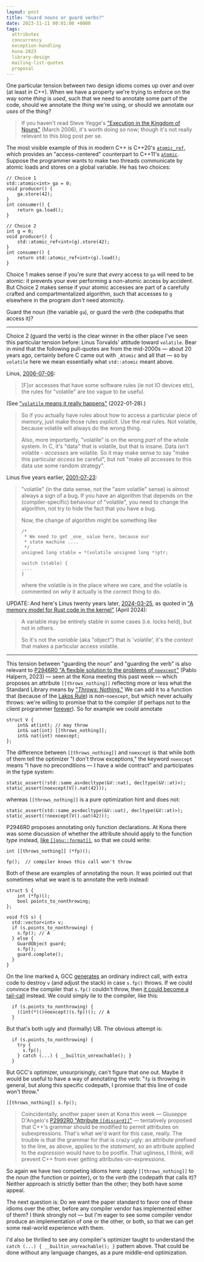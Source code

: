 ```yaml
---
layout: post
title: "Guard nouns or guard verbs?"
date: 2023-11-11 00:01:00 +0000
tags:
  attributes
  concurrency
  exception-handling
  kona-2023
  library-design
  mailing-list-quotes
  proposal
---
```


One particular tension between two design idioms comes up over and over (at least
in C++). When we have a property we're trying to enforce on the way some _thing_
is _used_, such that we need to annotate some part of the code, should we annotate
the _thing_ we're using, or should we annotate our _uses_ of the thing?

> If you haven't read Steve Yegge's ["Execution in the Kingdom of Nouns"](https://steve-yegge.blogspot.com/2006/03/execution-in-kingdom-of-nouns.html)
> (March 2006), it's worth doing so now; though it's not really relevant
> to this blog post per se.

The most visible example of this in modern C++ is C++20's [`atomic_ref`](https://en.cppreference.com/w/cpp/atomic/atomic_ref),
which provides an "access-centered" counterpart to C++11's [`atomic`](https://en.cppreference.com/w/cpp/atomic/atomic).
Suppose the programmer wants to make two threads communicate by atomic loads and stores on a global variable.
He has two choices:

    // Choice 1
    std::atomic<int> ga = 0;
    void producer() {
        ga.store(42);
    }
    int consumer() {
        return ga.load();
    }

    // Choice 2
    int g = 0;
    void producer() {
        std::atomic_ref<int>(g).store(42);
    }
    int consumer() {
        return std::atomic_ref<int>(g).load();
    }

Choice 1 makes sense if you're sure that _every_ access to `ga` will need to be atomic: it prevents your
ever performing a non-atomic access by accident. But Choice 2 makes sense if your atomic accesses are part of a carefully
crafted and compartmentalized algorithm, such that accesses to `g` elsewhere in the program _don't_ need atomicity.

Guard the _noun_ (the variable `ga`), or guard the _verb_ (the codepaths that access it)?

----

Choice 2 (guard the verb) is the clear winner in the other place I've seen this particular tension before:
Linus Torvalds' attitude toward `volatile`. Bear in mind that the following pull-quotes are from the mid-2000s —
about 20 years ago, certainly before C came out with `_Atomic` and all that — so by `volatile` here
we mean essentially what `std::atomic` meant above.

Linus, [2006-07-06](https://yarchive.net/comp/volatile.html):

> [F]or accesses that have some software rules (ie not IO devices etc),
> the rules for "volatile" are too vague to be useful.

(See ["`volatile` means it really happens"](/blog/2022/01/28/volatile-means-it-really-happens/) (2022-01-28).)

> So if you actually have rules about how to access a particular piece of
> memory, just make those rules _explicit_. Use the real rules. Not
> volatile, because volatile will always do the wrong thing.
>
> Also, more importantly, "volatile" is on the wrong _part_ of the whole
> system. In C, it's "data" that is volatile, but that is insane. Data
> isn't volatile - <em>accesses</em> are volatile. So it may make sense to say
> "make this particular <em>access</em> be careful", but not "make all accesses to
> this data use some random strategy".

Linus five years earlier, [2001-07-23](https://yarchive.net/comp/volatile.html):

> "volatile" (in the data sense, not the "asm volatile" sense) is almost
> always a sign of a bug. If you have an algorithm that depends on the
> (compiler-specific) behaviour of "volatile", you need to change the
> algorithm, not try to hide the fact that you have a bug.
>
> Now, the change of algorithm might be something like
>
>     /*
>      * We need to get _one_ value here, because our
>      * state machine ....
>      */
>     unsigned long stable = *(volatile unsigned long *)ptr;
>
>     switch (stable) {
>     ....
>     }
>
> where the volatile is in the place where we care, and the volatile is
> commented on <em>why</em> it actually is the correct thing to do.

UPDATE: And here's Linus twenty years later, [2024-03-25](https://lwn.net/ml/linux-kernel/CAHk-=wjP1i014DGPKTsAC6TpByC3xeNHDjVA4E4gsnzUgJBYBQ@mail.gmail.com/),
as quoted in ["A memory model for Rust code in the kernel"](https://lwn.net/SubscriberLink/967049/0ffb9b9ed8940013/) (April 2024):

> A variable may be entirely stable in some cases (i.e. locks held), but not in others.
>
> So it's not the <em>variable</em> (aka "object") that is 'volatile', it's the
> <em>context</em> that makes a particular access volatile.

----

This tension between "guarding the noun" and "guarding the verb" is also relevant
to [P2946R0 "A flexible solution to the problems of `noexcept`"](https://www.open-std.org/jtc1/sc22/wg21/docs/papers/2023/p2946r0.pdf)
(Pablo Halpern, 2023) — seen at the Kona meeting this past week — which proposes an attribute `[[throws_nothing]]`
reflecting more or less what the Standard Library means by ["_Throws:_ Nothing."](https://eel.is/c++draft/string.access#3)
We can add it to a function that (because of the [Lakos Rule](/blog/2018/04/25/the-lakos-rule/))
is non-`noexcept`, but which never actually throws: we're willing to promise that to the compiler
(if perhaps not to the client programmer [forever](https://adamj.eu/tech/2021/11/03/software-engineering-is-programming-integrated-over-time/)).
So for example we could annotate

    struct V {
        int& at(int); // may throw
        int& uat(int) [[throws_nothing]];
        int& nat(int) noexcept;
    };

The difference between `[[throws_nothing]]` and `noexcept` is that while both of them tell the optimizer
"I don't throw exceptions," the keyword `noexcept` means "I have no preconditions — I have a wide contract"
and participates in the type system:

    static_assert(!std::same_as<decltype(&V::nat), decltype(&V::at)>);
    static_assert(noexcept(V().nat(42)));

whereas `[[throws_nothing]]` is a pure optimization hint and does not:

    static_assert(std::same_as<decltype(&V::uat), decltype(&V::at)>);
    static_assert(!noexcept(V().uat(42)));

P2946R0 proposes annotating only function declarations. At Kona there was some discussion of whether
the attribute should apply to the function _type_ instead, [like `[[gnu::format]]`](https://godbolt.org/z/v3he97osK),
so that we could write:

    int [[throws_nothing]] (*fp)();

    fp();  // compiler knows this call won't throw

Both of these are examples of annotating the noun. It was pointed out that sometimes what we want
is to annotate the verb instead:

    struct S {
        int (*fp)();
        bool points_to_nonthrowing;
    };

    void f(S s) {
      std::vector<int> v;
      if (s.points_to_nonthrowing) {
        s.fp(); // A
      } else {
        GuardObject guard;
        s.fp();
        guard.complete();
      }
    }

On the line marked `A`, GCC [generates](https://godbolt.org/z/qcGMfo7Ev) an ordinary indirect call,
with extra code to destroy `v` (and adjust the stack) in case `s.fp()` throws. If we could convince
the compiler that `s.fp()` couldn't throw, then
[it could become a tail-call](/blog/2022/07/30/type-erased-inplace-printable/) instead.
We could simply lie to the compiler, like this:

      if (s.points_to_nonthrowing) {
        ((int(*)()noexcept)(s.fp))(); // A
      }

But that's both ugly and (formally) UB. The obvious attempt is:

      if (s.points_to_nonthrowing) {
        try {
          s.fp();
        } catch (...) { __builtin_unreachable(); }
      }

But GCC's optimizer, unsurprisingly, can't figure that one out. Maybe it would be
useful to have a way of annotating the verb: "`fp` is throwing in general, but along this
specific codepath, I promise that this line of code won't throw."

    [[throws_nothing]] s.fp();

> Coincidentally, another paper seen at Kona this week — Giuseppe D'Angelo's
> [P2992R0 "Attribute `[[discard]]`"](https://www.open-std.org/jtc1/sc22/wg21/docs/papers/2023/p2992r0.html) —
> tentatively proposed that C++'s grammar should be modified to permit attributes on subexpressions.
> That's what we'd want for this case, really. The trouble is that the grammar for that
> is crazy ugly: an attribute prefixed to the line, as above, applies to the _statement_,
> so an attribute applied to the _expression_ would have to be postfix. That ugliness, I think,
> will prevent C++ from ever getting attributes-on-expressions.

So again we have two competing idioms here: apply `[[throws_nothing]]` to
the _noun_ (the function or pointer), or to the _verb_ (the codepath that calls it)?
Neither approach is strictly better than the other; they both have some appeal.

The next question is: Do we want the paper standard to
favor one of these idioms over the other, before any compiler vendor has implemented either
of them? I think strongly not — but I'm eager to see some compiler vendor produce an implementation
of one or the other, or both, so that we can get some real-world experience with them.

I'd also be thrilled to see any compiler's optimizer taught to understand the
`catch (...) { __builtin_unreachable(); }` pattern above. That could be done without
any language changes, as a pure middle-end optimization.
